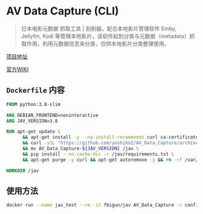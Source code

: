 # AV Data Capture (CLI)

> 日本电影元数据 抓取工具 | 刮削器，配合本地影片管理软件 Emby, Jellyfin, Kodi 等管理本地影片，该软件起到分类与元数据（metadata）抓取作用，利用元数据信息来分类，仅供本地影片分类整理使用。

[项目地址](https://github.com/yoshiko2/AV_Data_Capture)

[官方WIKI](https://github.com/yoshiko2/AV_Data_Capture/wiki)

## `Dockerfile` 内容

```Dockerfile
FROM python:3.8-slim

ARG DEBIAN_FRONTEND=noninteractive
ARG JAV_VERSION=3.8

RUN apt-get update \
      && apt-get install -y --no-install-recommends curl ca-certificates \
      && curl -sSL "https://github.com/yoshiko2/AV_Data_Capture/archive/${JAV_VERSION}.tar.gz" | tar xz \
      && mv AV_Data_Capture-${JAV_VERSION} /jav \
      && pip install --no-cache-dir -r /jav/requirements.txt \
      && apt-get purge -y curl && apt-get autoremove -y && rm -rf /var/lib/apt/lists/*

WORKDIR /jav
```

## 使用方法

```bash
docker run --name jav_test --rm -it fbigun/jav AV_Data_Capture -c config_other.ini
```
